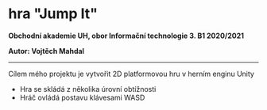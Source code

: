 # hra "Jump It"
**Obchodní akademie UH, obor Informační technologie 3. B1 2020/2021**

**Autor: Vojtěch Mahdal**
***
Cílem mého projektu je vytvořit 2D platformovou hru v herním enginu Unity
* Hra se skládá z několika úrovní obtížnosti
* Hráč ovládá postavu klávesami WASD

